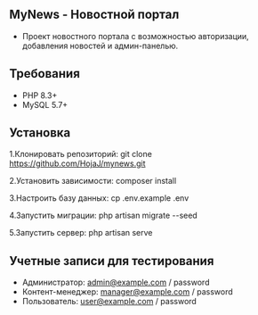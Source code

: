 ## MyNews - Новостной портал
- Проект новостного портала с возможностью авторизации, добавления новостей и админ-панелью.

## Требования
- PHP 8.3+
- MySQL 5.7+

## Установка
1.Клонировать репозиторий:
git clone https://github.com/HojaJ/mynews.git

2.Установить зависимости:
composer install

3.Настроить базу данных:
cp .env.example .env

4.Запустить миграции:
php artisan migrate --seed

5.Запустить сервер:
php artisan serve   


## Учетные записи для тестирования

- Администратор: admin@example.com / password
- Контент-менеджер: manager@example.com / password
- Пользователь: user@example.com / password
